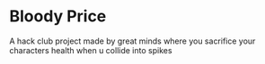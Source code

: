 # Bloody Price
A hack club project made by great minds where you sacrifice your characters health when u collide into spikes
